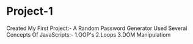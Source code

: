 # Project-1
Created My First Project:- A Random Password Generator
Used Several Concepts Of JavaScripts:-
1.OOP's
2.Loops
3.DOM Manipulatiom
